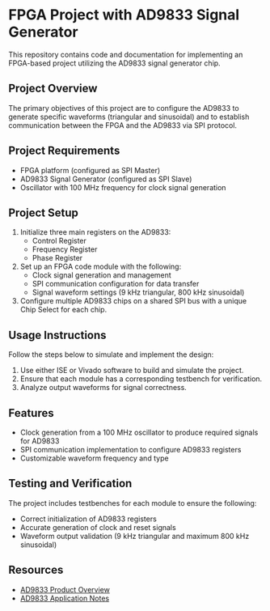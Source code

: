 <!DOCTYPE html>
<html>
<head>

</head>
<body>

<h1>FPGA Project with AD9833 Signal Generator</h1>

<p>This repository contains code and documentation for implementing an FPGA-based project utilizing the AD9833 signal generator chip.</p>

<h2>Project Overview</h2>
<p>The primary objectives of this project are to configure the AD9833 to generate specific waveforms (triangular and sinusoidal) and to establish communication between the FPGA and the AD9833 via SPI protocol.</p>

<h2>Project Requirements</h2>
<ul>
    <li>FPGA platform (configured as SPI Master)</li>
    <li>AD9833 Signal Generator (configured as SPI Slave)</li>
    <li>Oscillator with 100 MHz frequency for clock signal generation</li>
</ul>

<h2>Project Setup</h2>
<ol>
    <li>Initialize three main registers on the AD9833: 
        <ul>
            <li>Control Register</li>
            <li>Frequency Register</li>
            <li>Phase Register</li>
        </ul>
    </li>
    <li>Set up an FPGA code module with the following:
        <ul>
            <li>Clock signal generation and management</li>
            <li>SPI communication configuration for data transfer</li>
            <li>Signal waveform settings (9 kHz triangular, 800 kHz sinusoidal)</li>
        </ul>
    </li>
    <li>Configure multiple AD9833 chips on a shared SPI bus with a unique Chip Select for each chip.</li>
</ol>

<h2>Usage Instructions</h2>
<p>Follow the steps below to simulate and implement the design:</p>
<ol>
    <li>Use either ISE or Vivado software to build and simulate the project.</li>
    <li>Ensure that each module has a corresponding testbench for verification.</li>
    <li>Analyze output waveforms for signal correctness.</li>
</ol>

<h2>Features</h2>
<ul>
    <li>Clock generation from a 100 MHz oscillator to produce required signals for AD9833</li>
    <li>SPI communication implementation to configure AD9833 registers</li>
    <li>Customizable waveform frequency and type</li>
</ul>

<h2>Testing and Verification</h2>
<p>The project includes testbenches for each module to ensure the following:</p>
<ul>
    <li>Correct initialization of AD9833 registers</li>
    <li>Accurate generation of clock and reset signals</li>
    <li>Waveform output validation (9 kHz triangular and maximum 800 kHz sinusoidal)</li>
</ul>

<h2>Resources</h2>
<ul>
    <li><a href="https://www.analog.com/en/products/ad9833.html#product-overview">AD9833 Product Overview</a></li>
    <li><a href="https://www.analog.com/media/en/technical-documentation/application-notes/AN-1070.pdf">AD9833 Application Notes</a></li>
</ul>


</body>
</html>
